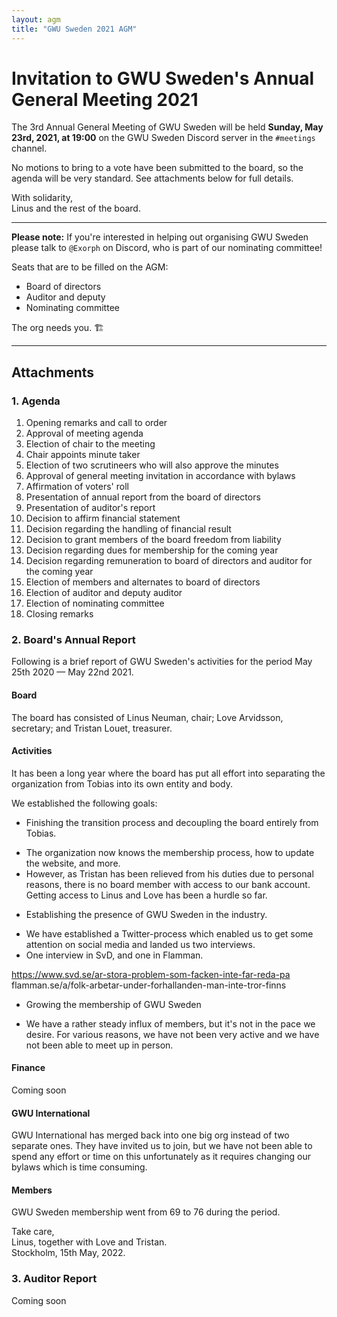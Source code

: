 ```yaml
---
layout: agm
title: "GWU Sweden 2021 AGM"
---
```


# Invitation to GWU Sweden's Annual General Meeting 2021

The 3rd Annual General Meeting of GWU Sweden will be held **Sunday, May 23rd, 2021, at 19:00** on the GWU Sweden Discord server in the `#meetings` channel.

No motions to bring to a vote have been submitted to the board, so the agenda will be very standard. See attachments below for full details.

With solidarity,  
Linus and the rest of the board.

---

**Please note:** If you're interested in helping out organising GWU Sweden please talk to `@Exorph` on Discord, who is part of our nominating committee!

Seats that are to be filled on the AGM:

- Board of directors
- Auditor and deputy
- Nominating committee

The org needs you. 🏗️

---

## Attachments

### 1. Agenda

1. Opening remarks and call to order
2. Approval of meeting agenda
3. Election of chair to the meeting
4. Chair appoints minute taker
5. Election of two scrutineers who will also approve the minutes
6. Approval of general meeting invitation in accordance with bylaws
7. Affirmation of voters' roll
8. Presentation of annual report from the board of directors
9. Presentation of auditor's report
10. Decision to affirm financial statement
11. Decision regarding the handling of financial result
12. Decision to grant members of the board freedom from liability
13. Decision regarding dues for membership for the coming year
14. Decision regarding remuneration to board of directors and auditor for the coming year
15. Election of members and alternates to board of directors
16. Election of auditor and deputy auditor
17. Election of nominating committee
18. Closing remarks

### 2. Board's Annual Report

Following is a brief report of GWU Sweden's activities for the period May 25th 2020 — May 22nd 2021.

#### Board

The board has consisted of Linus Neuman, chair; Love Arvidsson, secretary; and Tristan Louet, treasurer.

#### Activities

It has been a long year where the board has put all effort into separating the organization from Tobias into its own entity and body.

We established the following goals:
* Finishing the transition process and decoupling the board entirely from Tobias.
- The organization now knows the membership process, how to update the website, and more.
- However, as Tristan has been relieved from his duties due to personal reasons, there is no board member with access to our bank account. Getting access to Linus and Love has been a hurdle so far.

* Establishing the presence of GWU Sweden in the industry.
 - We have established a Twitter-process which enabled us to get some attention on social media and landed us two interviews.
 - One interview in SvD, and one in Flamman.

https://www.svd.se/ar-stora-problem-som-facken-inte-far-reda-pa
flamman.se/a/folk-arbetar-under-forhallanden-man-inte-tror-finns

* Growing the membership of GWU Sweden
 - We have a rather steady influx of members, but it's not in the pace we desire. For various reasons, we have not been very active and we have not been able to meet up in person.

#### Finance

Coming soon

#### GWU International

GWU International has merged back into one big org instead of two separate ones.
They have invited us to join, but we have not been able to spend any effort or time on this unfortunately as it requires changing our bylaws which is time consuming.

#### Members

GWU Sweden membership went from 69 to 76 during the period.


Take care,  
Linus, together with Love and Tristan.  
Stockholm, 15th May, 2022.


### 3. Auditor Report

Coming soon
